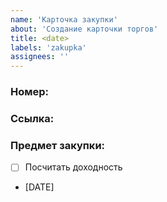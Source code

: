 ```yaml
---
name: 'Карточка закупки'
about: 'Создание карточки торгов'
title: <date>
labels: 'zakupka'
assignees: ''
---
```


### Номер: 
### Ссылка: 
### Предмет закупки: 

- [ ] Посчитать доходность
- [DATE]
<author>